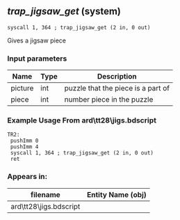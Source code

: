 ## *trap_jigsaw_get* (system)

`syscall 1, 364 ; trap_jigsaw_get (2 in, 0 out)`

Gives a jigsaw piece

### Input parameters
| Name | Type | Description
|------|------|------------
| picture   | int   | puzzle that the piece is a part of
| piece   | int   | number piece in the puzzle


### Example Usage From ard\tt28\jigs.bdscript
```plaintext
TR2:
 pushImm 0
 pushImm 4
 syscall 1, 364 ; trap_jigsaw_get (2 in, 0 out)
 ret
```


### Appears in:
| filename | Entity Name (obj)
|----------|-------------
| ard\tt28\jigs.bdscript       |           



